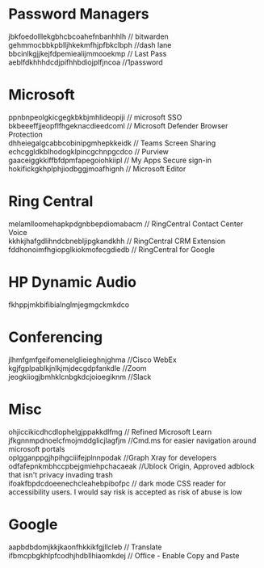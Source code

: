 

# Password Managers
jbkfoedolllekgbhcbcoahefnbanhhlh // bitwarden  
gehmmocbbkpblljhkekmfhjpfbkclbph //dash lane  
bbcinlkgjjkejfdpemiealijmmooekmp // Last Pass  
aeblfdkhhhdcdjpifhhbdiojplfjncoa //1password  

# Microsoft
ppnbnpeolgkicgegkbkbjmhlideopiji // microsoft SSO  
bkbeeeffjjeopflfhgeknacdieedcoml // Microsoft Defender Browser Protection  
dhheiegalgcabbcobinipgmhepkkeidk // Teams Screen Sharing  
echcggldkblhodogklpincgchnpgcdco // Purview  
gaaceiggkkiffbfdpmfapegoiohkiipl // My Apps Secure sign-in  
hokifickgkhplphjiodbggjmoafhignh // Microsoft Editor  


# Ring Central

melamlloomehapkpdgnbbepdiomabacm // RingCentral Contact Center Voice  
kkhkjhafgdlihndcbnebljipgkandkhh // RingCentral CRM Extension  
fddhonoimfhgiopglkiokmofecgdiedb // RingCentral for Google  

 # HP Dynamic Audio
 
fkhppjmkbifibialnglmjegmgckmkdco  

# Conferencing

jlhmfgmfgeifomenelglieieghnjghma //Cisco WebEx  
kgjfgplpablkjnlkjmjdecgdpfankdle //Zoom  
jeogkiiogjbmhklcnbgkdcjoioegiknm //Slack  

# Misc

ohjiccikicdhcdlophelgjppakkdlfmg // Refined Microsoft Learn  
jfkgnnmpdnoelcfmojmddglicjlagfjm //Cmd.ms for easier navigation around microsoft portals  
oplgganppgjhpihgciiifejplnnpodak //Graph Xray for developers  
odfafepnkmbhccpbejgmiehpchacaeak //Ublock Origin, Approved adblock that isn't privacy invading trash  
ifoakfbpdcdoeenechcleahebpibofpc // dark mode CSS reader for accessibility users. I would say risk is accepted as risk of abuse is low  

 # Google

aapbdbdomjkkjkaonfhkkikfgjllcleb // Translate  
ifbmcpbgkhlpfcodhjhdbllhiaomkdej // Office - Enable Copy and Paste  
